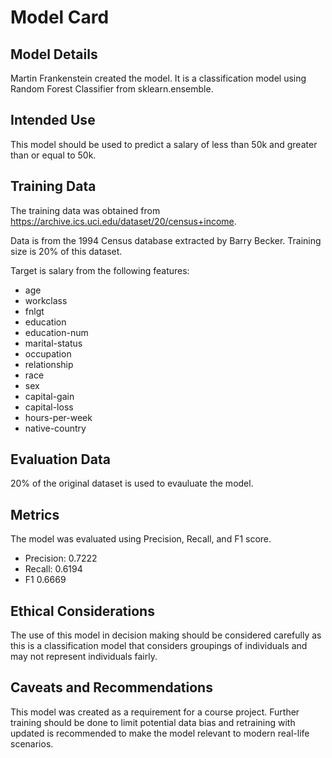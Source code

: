 # Model Card

## Model Details
Martin Frankenstein created the model. It is a classification model using Random Forest Classifier from sklearn.ensemble.

## Intended Use
This model should be used to predict a salary of less than 50k and greater than or equal to 50k.

## Training Data
The training data was obtained from https://archive.ics.uci.edu/dataset/20/census+income.

Data is from the 1994 Census database extracted by Barry Becker. Training size is 20% of this dataset.

Target is salary from the following features:
* age
* workclass
* fnlgt
* education
* education-num
* marital-status
* occupation
* relationship
* race
* sex
* capital-gain
* capital-loss
* hours-per-week
* native-country

## Evaluation Data
20% of the original dataset is used to evauluate the model.

## Metrics
The model was evaluated using Precision, Recall, and F1 score.
* Precision: 0.7222
* Recall: 0.6194
* F1 0.6669

## Ethical Considerations
The use of this model in decision making should be considered carefully as this is a classification model that considers groupings of individuals and may not represent individuals fairly.

## Caveats and Recommendations
This model was created as a requirement for a course project. Further training should be done to limit potential data bias and retraining with updated is recommended to make the model relevant to modern real-life scenarios.